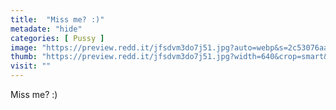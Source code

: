 ```yaml
---
title:  "Miss me? :)"
metadate: "hide"
categories: [ Pussy ]
image: "https://preview.redd.it/jfsdvm3do7j51.jpg?auto=webp&s=2c53076aaca2b8ce96247d3f01fe65e82ebdc0fe"
thumb: "https://preview.redd.it/jfsdvm3do7j51.jpg?width=640&crop=smart&auto=webp&s=3d055d7d790b063ca633466cd9a146113ea821a2"
visit: ""
---
```

Miss me? :)
